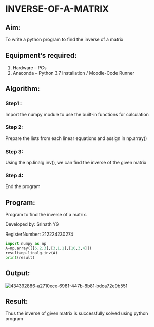# INVERSE-OF-A-MATRIX
## Aim:
To write a python program to find the inverse of a matrix
## Equipment’s required:
1. 	Hardware – PCs
2. 	Anaconda – Python 3.7 Installation / Moodle-Code Runner
## Algorithm:
### Step1 : 
Import the numpy module to use the built-in functions for calculation
### Step 2: 
Prepare the lists from each linear equations and assign in np.array()
### Step 3: 
Using the np.linalg.inv(), we can find the inverse of the given matrix
### Step 4: 
End the program

## Program:
Program to find the inverse of a matrix.

Developed by: Srinath YG

RegisterNumber: 212224230274
```python
import numpy as np
A=np.array([[6,2,3],[3,1,1],[10,3,4]])
result=np.linalg.inv(A)
print(result)
```
## Output:

![434392886-a2710ece-6981-447b-8b81-bdca72e9b551](https://github.com/user-attachments/assets/2f042fa4-ee60-43a9-8e2a-2163da9b242b)

## Result:
Thus the inverse of given matrix is successfully solved using python program


